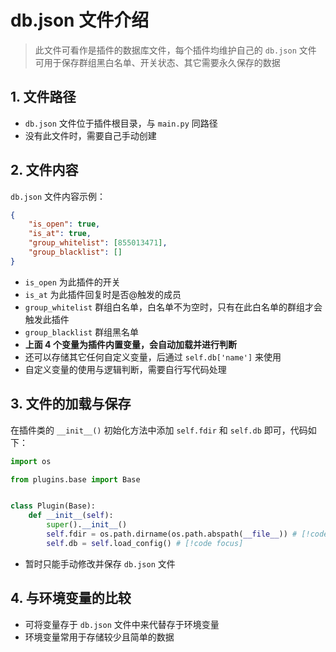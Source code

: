 # db.json 文件介绍
> 此文件可看作是插件的数据库文件，每个插件均维护自己的 `db.json` 文件  
> 可用于保存群组黑白名单、开关状态、其它需要永久保存的数据


## 1. 文件路径
- `db.json` 文件位于插件根目录，与 `main.py` 同路径
- 没有此文件时，需要自己手动创建

## 2. 文件内容
`db.json` 文件内容示例：
```json
{
    "is_open": true,
    "is_at": true,
    "group_whitelist": [855013471],
    "group_blacklist": []
}
```
- `is_open` 为此插件的开关
- `is_at` 为此插件回复时是否@触发的成员
- `group_whitelist` 群组白名单，白名单不为空时，只有在此白名单的群组才会触发此插件
- `group_blacklist` 群组黑名单
- **上面 4 个变量为插件内置变量，会自动加载并进行判断**
- 还可以存储其它任何自定义变量，后通过 `self.db['name']` 来使用
- 自定义变量的使用与逻辑判断，需要自行写代码处理

## 3. 文件的加载与保存
在插件类的 `__init__()` 初始化方法中添加 `self.fdir` 和 `self.db` 即可，代码如下：
```python
import os

from plugins.base import Base


class Plugin(Base):
    def __init__(self):
        super().__init__()
        self.fdir = os.path.dirname(os.path.abspath(__file__)) # [!code focus]
        self.db = self.load_config() # [!code focus]
```
- 暂时只能手动修改并保存 `db.json` 文件

## 4. 与环境变量的比较
- 可将变量存于 `db.json` 文件中来代替存于环境变量
- 环境变量常用于存储较少且简单的数据
